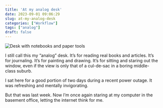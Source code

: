 ```yaml
---
title: 'At my analog desk'
date: 2023-09-01 09:06:29
slug: at-my-analog-desk
categories: ["Workflow"]
tags: ["analog"]
draft: false
---
```


![Desk with notebooks and paper tools](/img/2023/09/Q1020125.jpg)

I still call this my “analog” desk. It’s for reading real books and articles. It’s for journaling. It’s for painting and drawing. It’s for sitting and staring out the window, even if the view is only that of a cul-de-sac in a boring middle-class suburb.

I sat here for a good portion of two days during a recent power outage. It was refreshing and mentally invigorating.

But that was last week. Now I’m once again staring at my computer in the basement office, letting the internet think for me.
